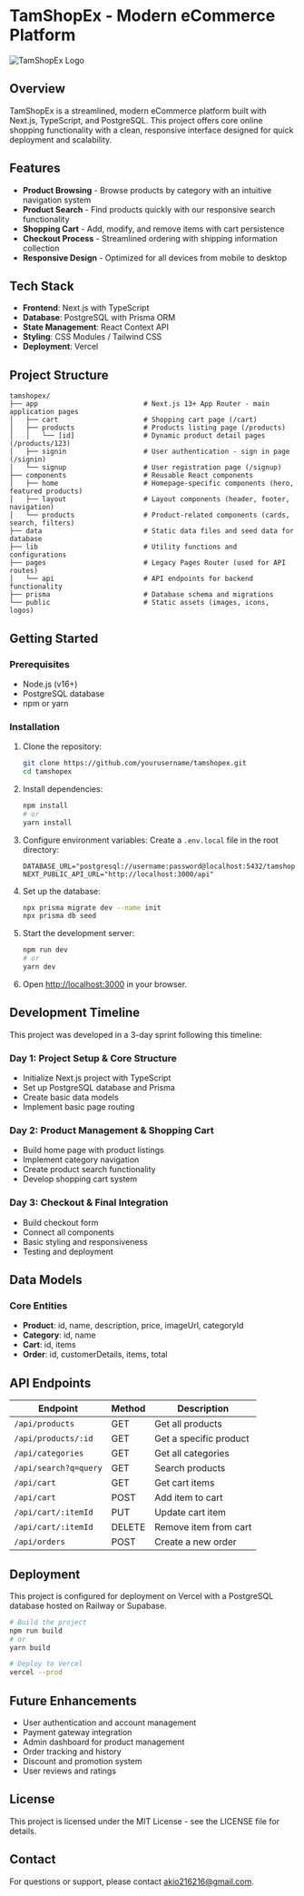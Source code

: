 # TamShopEx - Modern eCommerce Platform

![TamShopEx Logo](https://placeholder.com/logo)

## Overview

TamShopEx is a streamlined, modern eCommerce platform built with Next.js, TypeScript, and PostgreSQL. This project offers core online shopping functionality with a clean, responsive interface designed for quick deployment and scalability.

## Features

- **Product Browsing** - Browse products by category with an intuitive navigation system
- **Product Search** - Find products quickly with our responsive search functionality
- **Shopping Cart** - Add, modify, and remove items with cart persistence
- **Checkout Process** - Streamlined ordering with shipping information collection
- **Responsive Design** - Optimized for all devices from mobile to desktop

## Tech Stack

- **Frontend**: Next.js with TypeScript
- **Database**: PostgreSQL with Prisma ORM
- **State Management**: React Context API
- **Styling**: CSS Modules / Tailwind CSS
- **Deployment**: Vercel

## Project Structure

```
tamshopex/
├── app                          # Next.js 13+ App Router - main application pages
│   ├── cart                     # Shopping cart page (/cart)
│   ├── products                 # Products listing page (/products)
│   │   └── [id]                 # Dynamic product detail pages (/products/123)
│   ├── signin                   # User authentication - sign in page (/signin)
│   └── signup                   # User registration page (/signup)
├── components                   # Reusable React components
│   ├── home                     # Homepage-specific components (hero, featured products)
│   ├── layout                   # Layout components (header, footer, navigation)
│   └── products                 # Product-related components (cards, search, filters)
├── data                         # Static data files and seed data for database
├── lib                          # Utility functions and configurations
├── pages                        # Legacy Pages Router (used for API routes)
│   └── api                      # API endpoints for backend functionality
├── prisma                       # Database schema and migrations
└── public                       # Static assets (images, icons, logos)
```

## Getting Started

### Prerequisites

- Node.js (v16+)
- PostgreSQL database
- npm or yarn

### Installation

1. Clone the repository:
   ```bash
   git clone https://github.com/yourusername/tamshopex.git
   cd tamshopex
   ```

2. Install dependencies:
   ```bash
   npm install
   # or
   yarn install
   ```

3. Configure environment variables:
   Create a `.env.local` file in the root directory:
   ```
   DATABASE_URL="postgresql://username:password@localhost:5432/tamshopex"
   NEXT_PUBLIC_API_URL="http://localhost:3000/api"
   ```

4. Set up the database:
   ```bash
   npx prisma migrate dev --name init
   npx prisma db seed
   ```

5. Start the development server:
   ```bash
   npm run dev
   # or
   yarn dev
   ```

6. Open [http://localhost:3000](http://localhost:3000) in your browser.

## Development Timeline

This project was developed in a 3-day sprint following this timeline:

### Day 1: Project Setup & Core Structure
- Initialize Next.js project with TypeScript
- Set up PostgreSQL database and Prisma
- Create basic data models
- Implement basic page routing

### Day 2: Product Management & Shopping Cart
- Build home page with product listings
- Implement category navigation
- Create product search functionality
- Develop shopping cart system

### Day 3: Checkout & Final Integration
- Build checkout form
- Connect all components
- Basic styling and responsiveness
- Testing and deployment

## Data Models

### Core Entities
- **Product**: id, name, description, price, imageUrl, categoryId
- **Category**: id, name
- **Cart**: id, items
- **Order**: id, customerDetails, items, total

## API Endpoints

| Endpoint                  | Method | Description                        |
|---------------------------|--------|------------------------------------|
| `/api/products`           | GET    | Get all products                   |
| `/api/products/:id`       | GET    | Get a specific product             |
| `/api/categories`         | GET    | Get all categories                 |
| `/api/search?q=query`     | GET    | Search products                    |
| `/api/cart`               | GET    | Get cart items                     |
| `/api/cart`               | POST   | Add item to cart                   |
| `/api/cart/:itemId`       | PUT    | Update cart item                   |
| `/api/cart/:itemId`       | DELETE | Remove item from cart              |
| `/api/orders`             | POST   | Create a new order                 |

## Deployment

This project is configured for deployment on Vercel with a PostgreSQL database hosted on Railway or Supabase.

```bash
# Build the project
npm run build
# or
yarn build

# Deploy to Vercel
vercel --prod
```

## Future Enhancements

- User authentication and account management
- Payment gateway integration
- Admin dashboard for product management
- Order tracking and history
- Discount and promotion system
- User reviews and ratings

## License

This project is licensed under the MIT License - see the LICENSE file for details.

## Contact

For questions or support, please contact [akio216216@gmail.com](mailto:akio216216@gmail.com).
